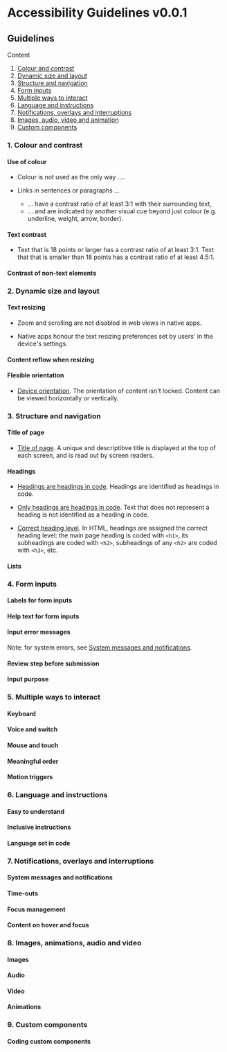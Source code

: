 # Accessibility Guidelines v0.0.1

## Guidelines

Content
1. [Colour and contrast](#1-colour-and-contrast)
2. [Dynamic size and layout](#2-dynamic-size-and-layout)
3. [Structure and navigation](#3-structure-and-navigation)
4. [Form inputs](#4-form-inputs)
5. [Multiple ways to interact](#5-multiple-ways-to-interact)
6. [Language and instructions](#6-language-and-instructions)
7. [Notifications, overlays and interruptions](#7-notifications-overlays-and-interruptions)
8. [Images, audio, video and animation](#8-images-animations-audio-and-video)
9. [Custom components](#9-custom-components)

### 1. Colour and contrast

#### Use of colour

* Colour is not used as the only way ....

* Links in sentences or paragraphs ...
  * ... have a contrast ratio of at least 3:1 with their surrounding text,
  * ... and are indicated by another visual cue beyond just colour (e.g. underline, weight, arrow, border).

#### Text contrast

* Text that is 18 points or larger has a contrast ratio of at least 3:1. Text that that is smaller than 18 points has a contrast ratio of at least 4.5:1.
<!-- Include 'bold' -->

#### Contrast of non-text elements



### 2. Dynamic size and layout

#### Text resizing

* Zoom and scrolling are not disabled in web views in native apps.

* Native apps honour the text resizing preferences set by users' in the device's settings.

#### Content reflow when resizing

#### Flexible orientation

* [Device orientation](https://www.tesco.com). The orientation of content isn't locked. Content can be viewed horizontally or vertically.

### 3. Structure and navigation

#### Title of page

* [Title of page](https://www.tesco.com). A unique and descriptibve title is displayed at the top of each screen, and is read out by screen readers.

#### Headings

* [Headings are headings in code](https://www.tesco.com). Headings are identified as headings in code.

* [Only headings are headings in code](https://www.tesco.com). Text that does not represent a heading is not identified as a heading in code.

* [Correct heading level](https://www.tesco.com). In HTML, headings are assigned the correct heading level: the main page heading is coded with `<h1>`, its subheadings are coded with `<h2>`, subheadings of any `<h2>` are coded with `<h3>`, etc.


#### Lists

### 4. Form inputs

#### Labels for form inputs

#### Help text for form inputs

#### Input error messages

Note: for system errors, see [System messages and notifications](#system-messages-and-notifications).

#### Review step before submission

#### Input purpose

### 5. Multiple ways to interact

#### Keyboard

#### Voice and switch

#### Mouse and touch

#### Meaningful order

#### Motion triggers

### 6. Language and instructions

#### Easy to understand

#### Inclusive instructions

#### Language set in code

### 7. Notifications, overlays and interruptions

#### System messages and notifications

#### Time-outs

#### Focus management

#### Content on hover and focus

### 8. Images, animations, audio and video

#### Images

#### Audio

#### Video

#### Animations

### 9. Custom components

#### Coding custom components






